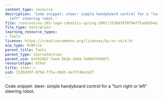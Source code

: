 ```yaml
---
content_type: resource
description: 'Code snippet: steer: simple handyboard control for a "turn right or
  left" steering robot.'
file: /courses/es-293-lego-robotics-spring-2007/1539d39f0794ff5adb654a72f46e3a27_steer.c
file_type: text/plain
learning_resource_types:
- Tools
license: https://creativecommons.org/licenses/by-nc-sa/4.0/
ocw_type: OCWFile
parent_title: Tools
parent_type: CourseSection
parent_uid: 64fb3db7-fee4-5b1b-3d49-7e084793d0f1
resourcetype: Other
title: steer.c
uid: 1539d39f-0794-ff5a-db65-4a72f46e3a27
---
```

Code snippet: steer: simple handyboard control for a "turn right or left" steering robot.